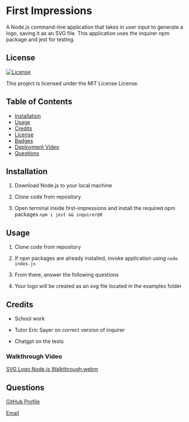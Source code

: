 # First Impressions

A Node.js command-line application that takes in user input to generate a logo, saving it as an SVG file. This application uses the inquirer npm package and jest for testing.


## License

[![License](https://img.shields.io/badge/License-MIT-brightgreen.svg)](LICENSE)


This project is licensed under the MIT License License.


## Table of Contents
- [Installation](#installation)
- [Usage](#usage)
- [Credits](#credits)
- [License](#license)
- [Badges](#badges)
- [Deployment Video](#deploymentvideo)
- [Questions](#questions)



## Installation

1. Download Node.js to your local machine


2. Clone code from repository


3. Open terminal inside first-impressions and install the required npm packages `npm i jest && inquirer@8`

## Usage

1. Clone code from repository


2. If npm packages are already installed, invoke application using `node index.js`


3. From there, answer the following questions


4. Your logo will be created as an svg file located in the examples folder

## Credits

- School work

- Tutor Eric Sayer on correct version of inquirer

- Chatgpt on the tests


### Walkthrough Video

[SVG Logo Node.js Walkthrough.webm](https://github.com/Apatterson32/first-impressions/assets/135552416/4b7d2f60-5a7f-4820-b97e-1c30a1997c98)


## Questions

[GitHub Profile](https://github.com/apatterson32)

[Email](mailto:pattersonal10@gmail.com)

        

